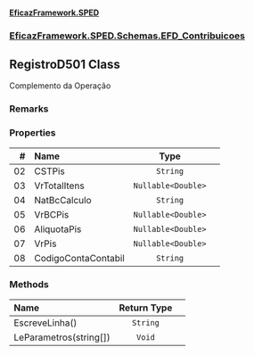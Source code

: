 #### [EficazFramework.SPED](EficazFrameworkSPED.md 'EficazFramework SPED')
### [EficazFramework.SPED.Schemas.EFD_Contribuicoes](EficazFramework.SPED.Schemas.EFD_Contribuicoes.md 'EficazFramework.SPED.Schemas.EFD_Contribuicoes')

## RegistroD501 Class

Complemento da Operação

### Remarks
### Properties

| # | Name | Type | |
| ---: | :--- | :---: | :--- |
| 02 | CSTPis | `String` |  |
| 03 | VrTotalItens | `Nullable<Double>` |  |
| 04 | NatBcCalculo | `String` |  |
| 05 | VrBCPis | `Nullable<Double>` |  |
| 06 | AliquotaPis | `Nullable<Double>` |  |
| 07 | VrPis | `Nullable<Double>` |  |
| 08 | CodigoContaContabil | `String` |  |
### Methods

| Name | Return Type | |
| :--- | :---: | :--- |
| EscreveLinha() | `String` |  |
| LeParametros(string[]) | `Void` |  |

